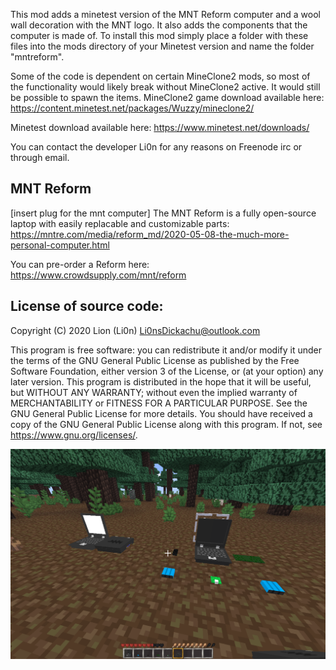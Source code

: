 This mod adds a minetest version of the MNT Reform computer and a wool wall decoration with the MNT logo.
It also adds the components that the computer is made of.
To install this mod simply place a folder with these files into the mods directory of your Minetest version and name the folder "mntreform".

Some of the code is dependent on certain MineClone2 mods, so most of the functionality would likely break without MineClone2 active. It would still be possible to spawn the items.
MineClone2 game download available here:
https://content.minetest.net/packages/Wuzzy/mineclone2/

Minetest download available here:
https://www.minetest.net/downloads/

You can contact the developer Li0n for any reasons on Freenode irc or through email.


MNT Reform
-----------------------
[insert plug for the mnt computer]
The MNT Reform is a fully open-source laptop with easily replacable and customizable parts:
https://mntre.com/media/reform_md/2020-05-08-the-much-more-personal-computer.html

You can pre-order a Reform here:
https://www.crowdsupply.com/mnt/reform


License of source code:
-----------------------
Copyright (C) 2020 Lion (Li0n) <Li0nsDickachu@outlook.com>

This program is free software: you can redistribute it and/or modify it under the terms of the GNU General Public License as published by the Free Software Foundation, either version 3 of the License, or (at your option) any later version.
This program is distributed in the hope that it will be useful, but WITHOUT ANY WARRANTY; without even the implied warranty of MERCHANTABILITY or FITNESS FOR A PARTICULAR PURPOSE.  See the GNU General Public License for more details.
You should have received a copy of the GNU General Public License along with this program.  If not, see <https://www.gnu.org/licenses/>.


![MNT Reform Mod Screenshot](/screenshot.png)
